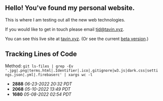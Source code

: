 ## Hello! You've found my personal website.

This is where I am testing out all the new web technologies.

If you would like to get in touch please email [tjd@tavin.xyz](mailto:tjd@tavin.xyz).

You can see this live site at [tavin.xyz](https://tavin.xyz). (Or see the current [beta version](https://beta.tavin.xyz).)

## Tracking Lines of Code

Method: `git ls-files | grep -Ev '.jpg|.png|terms.html|.Identifier|.ico|.gitignore|w3.js|dark.css|settings.json|.yml|.firebaserc' | xargs wc -l`

- **2888** _06-23-2022 20:32 PDT_
- **2068** _05-10-2022 13:49 PDT_
- **1680** _05-08-2022 02:54 PDT_
